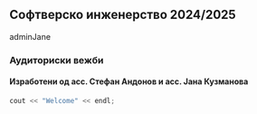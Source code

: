 ## Софтверско инженерство 2024/2025
adminJane
### Аудиториски вежби 

#### Изработени од асс. Стефан Андонов и асс. Јана Кузманова

```cpp
cout << "Welcome" << endl;
```
